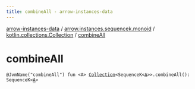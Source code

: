 ```yaml
---
title: combineAll - arrow-instances-data
---
```


[arrow-instances-data](../../index.html) / [arrow.instances.sequencek.monoid](../index.html) / [kotlin.collections.Collection](index.html) / [combineAll](./combine-all.html)

# combineAll

`@JvmName("combineAll") fun <A> `[`Collection`](https://kotlinlang.org/api/latest/jvm/stdlib/kotlin.collections/-collection/index.html)`<SequenceK<`[`A`](combine-all.html#A)`>>.combineAll(): SequenceK<`[`A`](combine-all.html#A)`>`